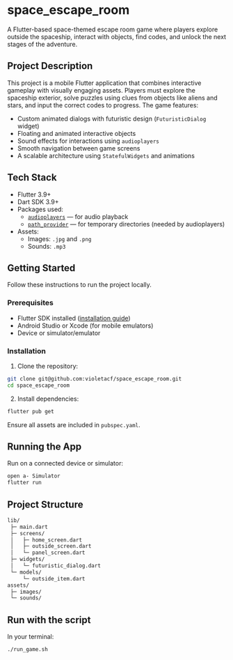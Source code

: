 # space_escape_room

A Flutter-based space-themed escape room game where players explore outside the spaceship, interact with objects, find codes, and unlock the next stages of the adventure.

## Project Description

This project is a mobile Flutter application that combines interactive gameplay with visually engaging assets. Players must explore the spaceship exterior, solve puzzles using clues from objects like aliens and stars, and input the correct codes to progress. The game features:

- Custom animated dialogs with futuristic design (`FuturisticDialog` widget)
- Floating and animated interactive objects
- Sound effects for interactions using `audioplayers`
- Smooth navigation between game screens
- A scalable architecture using `StatefulWidgets` and animations

## Tech Stack

- Flutter 3.9+
- Dart SDK 3.9+
- Packages used:
  - [`audioplayers`](https://pub.dev/packages/audioplayers) — for audio playback
  - [`path_provider`](https://pub.dev/packages/path_provider) — for temporary directories (needed by audioplayers)
- Assets:
  - Images: `.jpg` and `.png`
  - Sounds: `.mp3`

## Getting Started

Follow these instructions to run the project locally.

### Prerequisites

- Flutter SDK installed ([installation guide](https://docs.flutter.dev/get-started/install))
- Android Studio or Xcode (for mobile emulators)
- Device or simulator/emulator

### Installation

1. Clone the repository:

```bash
git clone git@github.com:violetacf/space_escape_room.git
cd space_escape_room
```

2. Install dependencies:

```bash
flutter pub get
```

Ensure all assets are included in `pubspec.yaml`.

## Running the App

Run on a connected device or simulator:

```bash
open a- Simulator
flutter run
```

## Project Structure

```bash
lib/
 ├─ main.dart
 ├─ screens/
 │   ├─ home_screen.dart
 │   ├─ outside_screen.dart
 │   └─ panel_screen.dart
 ├─ widgets/
 │   └─ futuristic_dialog.dart
 └─ models/
     └─ outside_item.dart
assets/
 ├─ images/
 └─ sounds/
```

## Run with the script

In your terminal:

```bash
./run_game.sh
```
